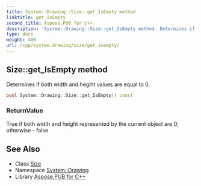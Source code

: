 ```yaml
---
title: System::Drawing::Size::get_IsEmpty method
linktitle: get_IsEmpty
second_title: Aspose.PUB for C++
description: 'System::Drawing::Size::get_IsEmpty method. Determines if both width and hegiht values are equal to 0 in C++.'
type: docs
weight: 400
url: /cpp/system.drawing/size/get_isempty/
---
```

## Size::get_IsEmpty method


Determines if both width and hegiht values are equal to 0.

```cpp
bool System::Drawing::Size::get_IsEmpty() const
```


### ReturnValue

True if both width and height represented by the current object are 0; otherwise - false

## See Also

* Class [Size](../)
* Namespace [System::Drawing](../../)
* Library [Aspose.PUB for C++](../../../)
